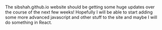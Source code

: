 The sibshah.github.io website should be getting some huge updates over the course of the next few weeks!
Hopefully I will be able to start adding some more advanced javascript and other stuff to the site and maybe I will do something in React.
